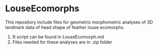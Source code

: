 # LouseEcomorphs

This repository include files for geometric morphometric analyses of 3D landmark data of head shape of feather louse ecomorphs.

1. R script can be found in LouseEcomorph.md
2. Files needed for these analyses are in .zip folder
